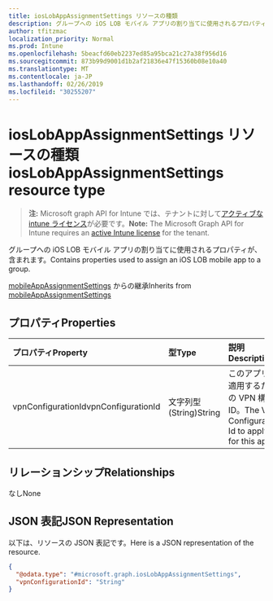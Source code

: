 ```yaml
---
title: iosLobAppAssignmentSettings リソースの種類
description: グループへの iOS LOB モバイル アプリの割り当てに使用されるプロパティが、含まれます。
author: tfitzmac
localization_priority: Normal
ms.prod: Intune
ms.openlocfilehash: 5beacfd60eb2237ed85a95bca21c27a38f956d16
ms.sourcegitcommit: 873b99d9001d1b2af21836e47f15360b08e10a40
ms.translationtype: MT
ms.contentlocale: ja-JP
ms.lasthandoff: 02/26/2019
ms.locfileid: "30255207"
---
```

# <a name="ioslobappassignmentsettings-resource-type"></a><span data-ttu-id="69903-103">iosLobAppAssignmentSettings リソースの種類</span><span class="sxs-lookup"><span data-stu-id="69903-103">iosLobAppAssignmentSettings resource type</span></span>

> <span data-ttu-id="69903-104">**注:** Microsoft graph API for Intune では、テナントに対して[アクティブな intune ライセンス](https://go.microsoft.com/fwlink/?linkid=839381)が必要です。</span><span class="sxs-lookup"><span data-stu-id="69903-104">**Note:** The Microsoft Graph API for Intune requires an [active Intune license](https://go.microsoft.com/fwlink/?linkid=839381) for the tenant.</span></span>

<span data-ttu-id="69903-105">グループへの iOS LOB モバイル アプリの割り当てに使用されるプロパティが、含まれます。</span><span class="sxs-lookup"><span data-stu-id="69903-105">Contains properties used to assign an iOS LOB mobile app to a group.</span></span>


<span data-ttu-id="69903-106">[mobileAppAssignmentSettings](../resources/intune-apps-mobileappassignmentsettings.md) からの継承</span><span class="sxs-lookup"><span data-stu-id="69903-106">Inherits from [mobileAppAssignmentSettings](../resources/intune-apps-mobileappassignmentsettings.md)</span></span>

## <a name="properties"></a><span data-ttu-id="69903-107">プロパティ</span><span class="sxs-lookup"><span data-stu-id="69903-107">Properties</span></span>
|<span data-ttu-id="69903-108">プロパティ</span><span class="sxs-lookup"><span data-stu-id="69903-108">Property</span></span>|<span data-ttu-id="69903-109">型</span><span class="sxs-lookup"><span data-stu-id="69903-109">Type</span></span>|<span data-ttu-id="69903-110">説明</span><span class="sxs-lookup"><span data-stu-id="69903-110">Description</span></span>|
|:---|:---|:---|
|<span data-ttu-id="69903-111">vpnConfigurationId</span><span class="sxs-lookup"><span data-stu-id="69903-111">vpnConfigurationId</span></span>|<span data-ttu-id="69903-112">文字列型 (String)</span><span class="sxs-lookup"><span data-stu-id="69903-112">String</span></span>|<span data-ttu-id="69903-113">このアプリに適用するための VPN 構成 ID。</span><span class="sxs-lookup"><span data-stu-id="69903-113">The VPN Configuration Id to apply for this app.</span></span>|

## <a name="relationships"></a><span data-ttu-id="69903-114">リレーションシップ</span><span class="sxs-lookup"><span data-stu-id="69903-114">Relationships</span></span>
<span data-ttu-id="69903-115">なし</span><span class="sxs-lookup"><span data-stu-id="69903-115">None</span></span>

## <a name="json-representation"></a><span data-ttu-id="69903-116">JSON 表記</span><span class="sxs-lookup"><span data-stu-id="69903-116">JSON Representation</span></span>
<span data-ttu-id="69903-117">以下は、リソースの JSON 表記です。</span><span class="sxs-lookup"><span data-stu-id="69903-117">Here is a JSON representation of the resource.</span></span>
<!-- {
  "blockType": "resource",
  "@odata.type": "microsoft.graph.iosLobAppAssignmentSettings"
}
-->
``` json
{
  "@odata.type": "#microsoft.graph.iosLobAppAssignmentSettings",
  "vpnConfigurationId": "String"
}
```



